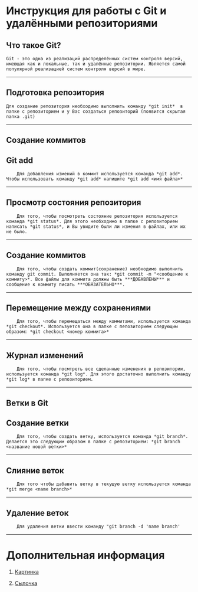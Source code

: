 # Инструкция для работы с Git и удалёнными репозиториями

## Что такое Git?

    Git - это одна из реализаций распределённых систем контроля версий, имеющая как и локальные, так и удалённые репозитории. Является самой популярной реализацией систем контроля версий в мире.

-----

## Подготовка репозитория

    Для создание репозитория необходимо выполнить команду *git init*  в папке с репозиторием и у Вас создаться репозиторий (появится скрытая папка .git)

----

## **Создание коммитов**

## Git add
        Для добавления измений в коммит используется команда *git add*. Чтобы использовать команду *git add* напишите *git add <имя файла>*

---------

## Просмотр состояния репозитория


        Для того, чтобы посмотреть состояние репозитория используется команда *git status*. Для этого необходимо в папке с репозиторием написать *git status*, и Вы увидите были ли измения в файлах, или их не было.
-----

## Создание коммитов
        Для того, чтобы создать коммит(сохранение) необходимо выполнить команду git commit. Выполняется она так: *git commit -m "<сообщение к коммиту>*. Все файлы для коммита должны быть ***ДОБАВЛЕНЫ*** и сообщение к коммиту писать ***ОБЯЗАТЕЛЬНО***.
______

## Перемещение между сохранениями
        Для того, чтобы перемещаться между коммитами, используется команда *git checkout*. Используется она в папке с пепозиторием следующим образом: *git checkout <номер коммита>*
------


## Журнал изменений
        Для того, чтобы посмтреть все сделанные изменения в репозитории, используется команда *git log*. Для этого достаточно выполнить команду *git log* в папке с репозиторием.

----

## **Ветки в Git**

## Создание ветки

        Для того, чтобы создать ветку, используется команда *git branch*. Делается это следующим образом в папке с репозиторием: *git branch <название новой ветки>*

-----

## Слияние веток

        Для того чтобы дабавить ветку в текущую ветку используется команда *git merge <name branch>*

-----

## Удаление веток
        Для удаления ветки ввести команду "git branch -d 'name branch'

____________

# Дополнительная информация

1. [Картинка](123.jpg)

2. [Сылочка](http://google.com)